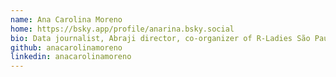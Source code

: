 ```yaml
---
name: Ana Carolina Moreno
home: https://bsky.app/profile/anarina.bsky.social
bio: Data journalist, Abraji director, co-organizer of R-Ladies São Paulo
github: anacarolinamoreno
linkedin: anacarolinamoreno
---
```

